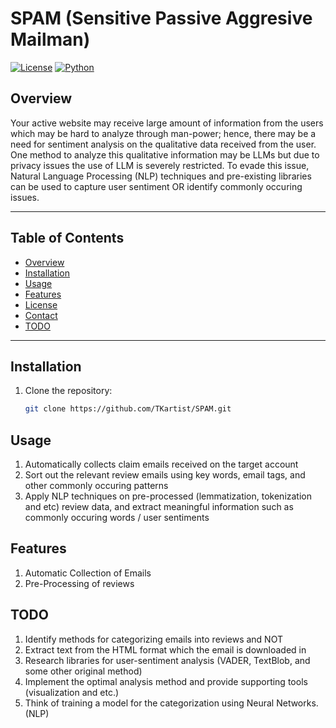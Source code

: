 # SPAM (Sensitive Passive Aggresive Mailman)

[![License](https://img.shields.io/badge/license-MIT-blue.svg)](LICENSE)
[![Python](https://img.shields.io/badge/python-3.12-blue.svg)](https://www.python.org/)

## Overview

Your active website may receive large amount of information from the users which may be hard to analyze through
man-power; hence, there may be a need for sentiment analysis on the qualitative data received from the user.
One method to analyze this qualitative information may be LLMs but due to privacy issues the use of LLM
is severely restricted. To evade this issue, Natural Language Processing (NLP) techniques and pre-existing
libraries can be used to capture user sentiment OR identify commonly occuring issues.

---

## Table of Contents

- [Overview](#overview)
- [Installation](#installation)
- [Usage](#usage)
- [Features](#features)
- [License](#license)
- [Contact](#contact)
- [TODO](#todo)

---

## Installation

1. Clone the repository:
   ```bash
   git clone https://github.com/TKartist/SPAM.git

## Usage

1. Automatically collects claim emails received on the target account
2. Sort out the relevant review emails using key words, email tags, and other commonly occuring patterns
3. Apply NLP techniques on pre-processed (lemmatization, tokenization and etc) review data, and extract meaningful information such as commonly 
   occuring words / user sentiments

## Features
1. Automatic Collection of Emails
2. Pre-Processing of reviews


## TODO
1. Identify methods for categorizing emails into reviews and NOT
2. Extract text from the HTML format which the email is downloaded in
3. Research libraries for user-sentiment analysis (VADER, TextBlob, and some other original method)
4. Implement the optimal analysis method and provide supporting tools (visualization and etc.)
5. Think of training a model for the categorization using Neural Networks. (NLP)
